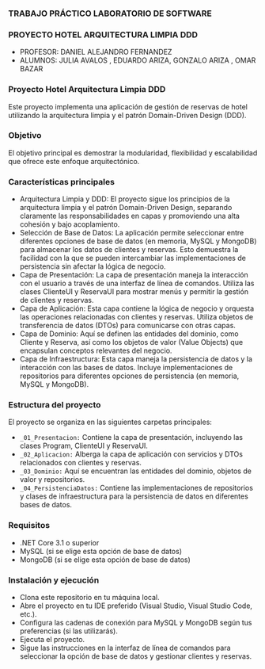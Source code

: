 ### TRABAJO  PRÁCTICO  LABORATORIO DE  SOFTWARE  

### PROYECTO HOTEL  ARQUITECTURA  LIMPIA  DDD
* PROFESOR: DANIEL  ALEJANDRO  FERNANDEZ
* ALUMNOS:  JULIA  AVALOS , EDUARDO ARIZA, GONZALO ARIZA , OMAR BAZAR

### Proyecto Hotel Arquitectura Limpia DDD

Este proyecto implementa una aplicación de gestión de reservas de hotel utilizando la arquitectura limpia y el patrón Domain-Driven Design (DDD). 

### Objetivo

El objetivo principal es demostrar la modularidad, flexibilidad y escalabilidad que ofrece este enfoque arquitectónico.


### Características principales

* Arquitectura Limpia y DDD: El proyecto sigue los principios de la arquitectura limpia y el patrón Domain-Driven Design, separando claramente las responsabilidades en 
                             capas y promoviendo una alta cohesión y bajo acoplamiento.
* Selección de Base de Datos: La aplicación permite seleccionar entre diferentes opciones de base de datos (en memoria, MySQL y MongoDB) para almacenar los datos de 
                              clientes y reservas. Esto demuestra la facilidad con la que se pueden intercambiar las implementaciones de persistencia sin afectar la 
                              lógica de negocio.
* Capa de Presentación: La capa de presentación maneja la interacción con el usuario a través de una interfaz de línea de comandos. Utiliza las clases ClienteUI y ReservaUI 
                        para mostrar menús y permitir la gestión de clientes y reservas.
* Capa de Aplicación: Esta capa contiene la lógica de negocio y orquesta las operaciones relacionadas con clientes y reservas. Utiliza objetos de transferencia de datos 
                      (DTOs) para comunicarse con otras capas.
* Capa de Dominio: Aquí se definen las entidades del dominio, como Cliente y Reserva, así como los objetos de valor (Value Objects) que encapsulan conceptos relevantes del 
                   negocio.
* Capa de Infraestructura: Esta capa maneja la persistencia de datos y la interacción con las bases de datos. Incluye implementaciones de repositorios para diferentes 
                           opciones de persistencia (en memoria, MySQL y MongoDB).

  
### Estructura del proyecto

El proyecto se organiza en las siguientes carpetas principales:

* ```_01_Presentacion:``` Contiene la capa de presentación, incluyendo las clases Program, ClienteUI y ReservaUI.
* ```_02_Aplicacion:``` Alberga la capa de aplicación con servicios y DTOs relacionados con clientes y reservas.
* ```_03_Dominio:``` Aquí se encuentran las entidades del dominio, objetos de valor y repositorios.
* ```_04_PersistenciaDatos:``` Contiene las implementaciones de repositorios y clases de infraestructura para la persistencia de datos en diferentes bases de datos.


### Requisitos
* .NET Core 3.1 o superior
* MySQL (si se elige esta opción de base de datos)
* MongoDB (si se elige esta opción de base de datos)


### Instalación y ejecución
* Clona este repositorio en tu máquina local.
* Abre el proyecto en tu IDE preferido (Visual Studio, Visual Studio Code, etc.).
* Configura las cadenas de conexión para MySQL y MongoDB según tus preferencias (si las utilizarás).
* Ejecuta el proyecto.
* Sigue las instrucciones en la interfaz de línea de comandos para seleccionar la opción de base de datos y gestionar clientes y reservas.
